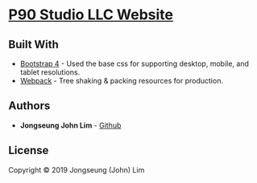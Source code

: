 # [P90 Studio LLC Website](https://p90.studio/)

## Built With

* [Bootstrap 4](https://github.com/twbs/bootstrap) - Used the base css for supporting desktop, mobile, and tablet resolutions.
* [Webpack](https://github.com/webpack/webpack) - Tree shaking & packing resources for production.

## Authors

* **Jongseung John Lim** - [Github](https://github.com/penandlim)

## License

Copyright © 2019 Jongseung (John) Lim